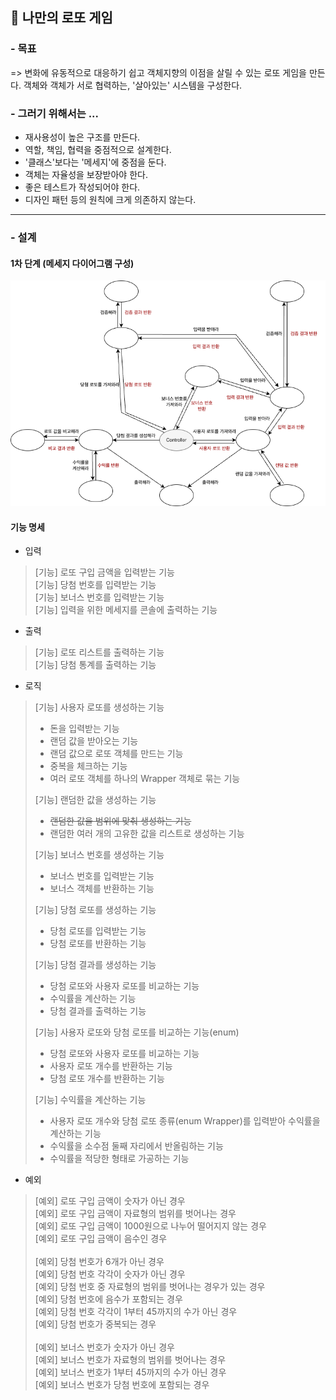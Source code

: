 ## 📝 나만의 로또 게임 

### - 목표 
=> 변화에 유동적으로 대응하기 쉽고 객체지향의 이점을 살릴 수 있는 로또 게임을 만든다. 
객체와 객체가 서로 협력하는, '살아있는' 시스템을 구성한다.

### - 그러기 위해서는 ...
- 재사용성이 높은 구조를 만든다.
- 역할, 책임, 협력을 중점적으로 설계한다.
- '클래스'보다는 '메세지'에 중점을 둔다.
- 객체는 자율성을 보장받아야 한다.
- 좋은 테스트가 작성되어야 한다. 
- 디자인 패턴 등의 원칙에 크게 의존하지 않는다.
---
### - 설계
#### 1차 단계 (메세지 다이어그램 구성)
<img src="image/lotto2.drawio.png">

#### 기능 명세

- 입력
> [기능] 로또 구입 금액을 입력받는 기능 <br>
> [기능] 당첨 번호를 입력받는 기능 <br>
> [기능] 보너스 번호를 입력받는 기능 <br>
> [기능] 입력을 위한 메세지를 콘솔에 출력하는 기능 <br>


- 출력
> [기능] 로또 리스트를 출력하는 기능 <br>
> [기능] 당첨 통계를 출력하는 기능 <br>

- 로직
> [기능] 사용자 로또를 생성하는 기능 <br>
> - 돈을 입력받는 기능 <br>
> - 랜덤 값을 받아오는 기능 <br>
> - 랜덤 값으로 로또 객체를 만드는 기능 <br>
> - 중복을 체크하는 기능 <br>
> - 여러 로또 객체를 하나의 Wrapper 객체로 묶는 기능 <br>
> 
> 
> [기능] 랜덤한 값을 생성하는 기능 <br>
> - ~~랜덤한 값을 범위에 맞춰 생성하는 기능 <br>~~
> - 랜덤한 여러 개의 고유한 값을 리스트로 생성하는 기능 <br>
> 
> 
> [기능] 보너스 번호를 생성하는 기능 <br>
> - 보너스 번호를 입력받는 기능 <br>
> - 보너스 객체를 반환하는 기능 <br>
> 
> 
> [기능] 당첨 로또를 생성하는 기능 <br>
> - 당첨 로또를 입력받는 기능 <br>
> - 당첨 로또를 반환하는 기능 <br>
> 
> 
> [기능] 당첨 결과를 생성하는 기능 <br>
> - 당첨 로또와 사용자 로또를 비교하는 기능 <br>
> - 수익률을 계산하는 기능 <br>
> - 당첨 결과를 출력하는 기능 <br>
> 
> 
> [기능] 사용자 로또와 당첨 로또를 비교하는 기능(enum) <br>
> - 당첨 로또와 사용자 로또를 비교하는 기능 <br>
> - 사용자 로또 개수를 반환하는 기능 <br>
> - 당첨 로또 개수를 반환하는 기능 <br>
> 
> [기능] 수익률을 계산하는 기능 <br>
> - 사용자 로또 개수와 당첨 로또 종류(enum Wrapper)를 입력받아 수익률을 계산하는 기능 <br>
> - 수익률을 소수점 둘째 자리에서 반올림하는 기능 <br>
> - 수익률을 적당한 형태로 가공하는 기능 <br>

- 예외
> [예외] 로또 구입 금액이 숫자가 아닌 경우 <br>
> [예외] 로또 구입 금액이 자료형의 범위를 벗어나는 경우 <br>
> [예외] 로또 구입 금액이 1000원으로 나누어 떨어지지 않는 경우 <br>
> [예외] 로또 구입 금액이 음수인 경우 <br> <br>
> [예외] 당첨 번호가 6개가 아닌 경우 <br>
> [예외] 당첨 번호 각각이 숫자가 아닌 경우 <br>
> [예외] 당첨 번호 중 자료형의 범위를 벗어나는 경우가 있는 경우 <br>
> [예외] 당첨 번호에 음수가 포함되는 경우 <br>
> [예외] 당첨 번호 각각이 1부터 45까지의 수가 아닌 경우 <br>
> [예외] 당첨 번호가 중복되는 경우 <br> <br>
> [예외] 보너스 번호가 숫자가 아닌 경우 <br>
> [예외] 보너스 번호가 자료형의 범위를 벗어나는 경우 <br>
> [예외] 보너스 번호가 1부터 45까지의 수가 아닌 경우 <br>
> [예외] 보너스 번호가 당첨 번호에 포함되는 경우 <br>
